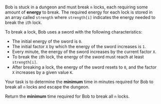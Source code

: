 Bob is stuck in a dungeon and must break `n` locks, each requiring some amount of **energy** to break. The required energy for each lock is stored in an array called `strength` where `strength[i]` indicates the energy needed to break the `i`th lock.

To break a lock, Bob uses a sword with the following characteristics:

- The initial energy of the sword is `0`.
- The initial factor `X` by which the energy of the sword increases is `1`.
- Every minute, the energy of the sword increases by the current factor `X`.
- To break the `i`th lock, the energy of the sword must reach at least `strength[i]`.
- After breaking a lock, the energy of the sword resets to `0`, and the factor `X` increases by a given value `K`.

Your task is to determine the **minimum** time in minutes required for Bob to break all `n` locks and escape the dungeon.

Return the **minimum** time required for Bob to break all `n` locks.